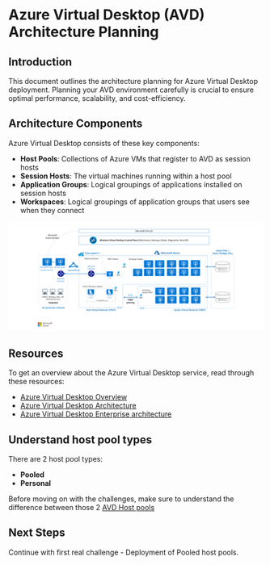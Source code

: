 # Azure Virtual Desktop (AVD) Architecture Planning

## Introduction

This document outlines the architecture planning for Azure Virtual Desktop deployment. Planning your AVD environment carefully is crucial to ensure optimal performance, scalability, and cost-efficiency.

## Architecture Components

Azure Virtual Desktop consists of these key components:
- **Host Pools**: Collections of Azure VMs that register to AVD as session hosts
- **Session Hosts**: The virtual machines running within a host pool
- **Application Groups**: Logical groupings of applications installed on session hosts
- **Workspaces**: Logical groupings of application groups that users see when they connect

![AVD architecture](../_img/avd_architecture.png)

## Resources

To get an overview about the Azure Virtual Desktop service, read through these resources:

* [Azure Virtual Desktop Overview](https://learn.microsoft.com/en-us/azure/virtual-desktop/overview)
* [Azure Virtual Desktop Architecture](https://learn.microsoft.com/en-us/azure/virtual-desktop/service-architecture-resilience)
* [Azure Virtual Desktop Enterprise architecture](https://learn.microsoft.com/en-us/azure/architecture/example-scenario/azure-virtual-desktop/azure-virtual-desktop)

## Understand host pool types

There are 2 host pool types:

- **Pooled**
- **Personal**

Before moving on with the challenges, make sure to understand the difference between those 2 [AVD Host pools](https://learn.microsoft.com/en-us/azure/virtual-desktop/terminology)

## Next Steps

Continue with first real challenge - Deployment of Pooled host pools.